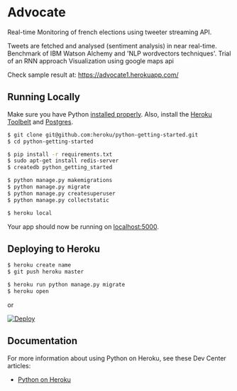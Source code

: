 # Advocate

Real-time Monitoring of french elections using tweeter streaming API.

Tweets are fetched and analysed (sentiment analysis) in near real-time.
Benchmark of IBM Watson Alchemy and 'NLP wordvectors techniques'.
Trial of an RNN approach
Visualization using google maps api

Check sample result at: https://advocate1.herokuapp.com/

## Running Locally

Make sure you have Python [installed properly](http://install.python-guide.org).  Also, install the [Heroku Toolbelt](https://toolbelt.heroku.com/) and [Postgres](https://devcenter.heroku.com/articles/heroku-postgresql#local-setup).

```sh
$ git clone git@github.com:heroku/python-getting-started.git
$ cd python-getting-started

$ pip install -r requirements.txt
$ sudo apt-get install redis-server
$ createdb python_getting_started

$ python manage.py makemigrations
$ python manage.py migrate
$ python manage.py createsuperuser
$ python manage.py collectstatic

$ heroku local
```

Your app should now be running on [localhost:5000](http://localhost:5000/).

## Deploying to Heroku

```sh
$ heroku create name
$ git push heroku master

$ heroku run python manage.py migrate
$ heroku open
```
or

[![Deploy](https://www.herokucdn.com/deploy/button.png)](https://heroku.com/deploy)

## Documentation

For more information about using Python on Heroku, see these Dev Center articles:

- [Python on Heroku](https://devcenter.heroku.com/categories/python)
